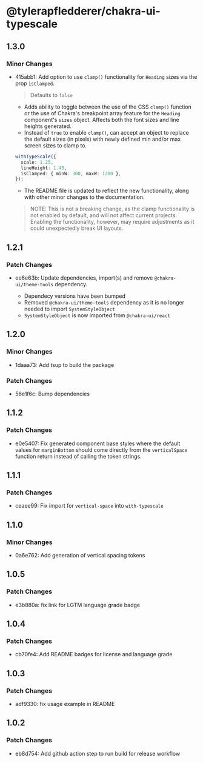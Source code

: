 # @tylerapfledderer/chakra-ui-typescale

## 1.3.0

### Minor Changes

- 415abb1: Add option to use `clamp()` functionality for `Heading` sizes via the prop `isClamped`.

  > Defaults to `false`

  - Adds ability to toggle between the use of the CSS `clamp()` function or the use of Chakra's breakpoint array feature for the `Heading` component's `sizes` object. Affects both the font sizes and line heights generated.
  - Instead of `true` to enable `clamp()`, can accept an object to replace the default sizes (in pixels) with newly defined min and/or max screen sizes to clamp to.

  ```ts
  withTypeScale({
    scale: 1.25,
    lineHeight: 1.45,
    isClamped: { minW: 300, maxW: 1200 },
  });
  ```

  - The README file is updated to reflect the new functionality, along with other minor changes to the documentation.

  > NOTE: This is not a breaking change, as the clamp functionality is not enabled by default, and will not affect current projects. Enabling the functionality, however, may require adjustments as it could unexpectedly break UI layouts.

## 1.2.1

### Patch Changes

- ee6e63b: Update dependencies, import(s) and remove `@chakra-ui/theme-tools` dependency.

  - Dependecy versions have been bumped
  - Removed `@chakra-ui/theme-tools` dependency as it is no longer needed to import `SystemStyleObject`
  - `SystemStyleObject` is now imported from `@chakra-ui/react`

## 1.2.0

### Minor Changes

- 1daaa73: Add tsup to build the package

### Patch Changes

- 56e1f6c: Bump dependencies

## 1.1.2

### Patch Changes

- e0e5407: Fix generated component base styles where the default values for `marginBottom` should come directly from the `verticalSpace` function return instead of calling the token strings.

## 1.1.1

### Patch Changes

- ceaee99: Fix import for `vertical-space` into `with-typescale`

## 1.1.0

### Minor Changes

- 0a6e762: Add generation of vertical spacing tokens

## 1.0.5

### Patch Changes

- e3b880a: fix link for LGTM language grade badge

## 1.0.4

### Patch Changes

- cb70fe4: Add README badges for license and language grade

## 1.0.3

### Patch Changes

- adf9330: fix usage example in README

## 1.0.2

### Patch Changes

- eb8d754: Add github action step to run build for release workflow
